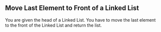 ## Move Last Element to Front of a Linked List

You are given the head of a Linked List. You have to move the last element to the front of the Linked List and return the list.


